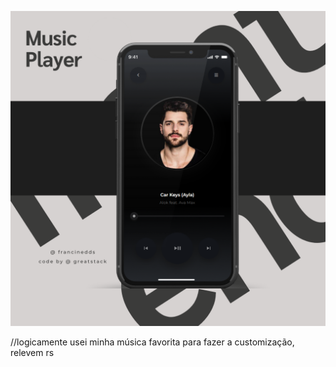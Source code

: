 ![Texto alternativo](https://github.com/francinedds/music-player-dark/blob/main/medias/mockup-music-player-dark.png)

//logicamente usei minha música favorita para fazer a customização, relevem rs
